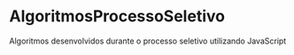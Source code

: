 # AlgoritmosProcessoSeletivo
Algoritmos desenvolvidos durante o processo seletivo utilizando JavaScript
